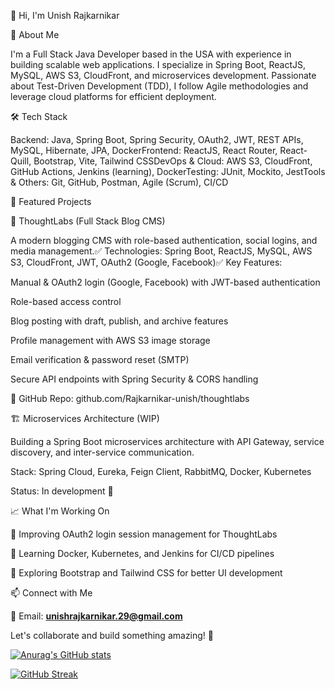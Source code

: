 👋 Hi, I'm Unish Rajkarnikar

🚀 About Me

I'm a Full Stack Java Developer based in the USA with experience in building scalable web applications. I specialize in Spring Boot, ReactJS, MySQL, AWS S3, CloudFront, and microservices development. Passionate about Test-Driven Development (TDD), I follow Agile methodologies and leverage cloud platforms for efficient deployment.

🛠️ Tech Stack

Backend: Java, Spring Boot, Spring Security, OAuth2, JWT, REST APIs, MySQL, Hibernate, JPA, DockerFrontend: ReactJS, React Router, React-Quill, Bootstrap, Vite, Tailwind CSSDevOps & Cloud: AWS S3, CloudFront, GitHub Actions, Jenkins (learning), DockerTesting: JUnit, Mockito, JestTools & Others: Git, GitHub, Postman, Agile (Scrum), CI/CD

🌟 Featured Projects

📝 ThoughtLabs (Full Stack Blog CMS)

A modern blogging CMS with role-based authentication, social logins, and media management.✅ Technologies: Spring Boot, ReactJS, MySQL, AWS S3, CloudFront, JWT, OAuth2 (Google, Facebook)✅ Key Features:

Manual & OAuth2 login (Google, Facebook) with JWT-based authentication

Role-based access control

Blog posting with draft, publish, and archive features

Profile management with AWS S3 image storage

Email verification & password reset (SMTP)

Secure API endpoints with Spring Security & CORS handling

🔗 GitHub Repo: github.com/Rajkarnikar-unish/thoughtlabs

🏗️ Microservices Architecture (WIP)

Building a Spring Boot microservices architecture with API Gateway, service discovery, and inter-service communication.

Stack: Spring Cloud, Eureka, Feign Client, RabbitMQ, Docker, Kubernetes

Status: In development 🚧

📈 What I'm Working On

🔄 Improving OAuth2 login session management for ThoughtLabs

🚀 Learning Docker, Kubernetes, and Jenkins for CI/CD pipelines

🎨 Exploring Bootstrap and Tailwind CSS for better UI development

📫 Connect with Me

📧 Email: **unishrajkarnikar.29@gmail.com**

Let's collaborate and build something amazing! 🚀

[![Anurag's GitHub stats](https://github-readme-stats.vercel.app/api?username=Rajkarnikar-unish)](https://github.com/anuraghazra/github-readme-stats)

[![GitHub Streak](https://github-readme-streak-stats.herokuapp.com?user=Rajkarnikar-unish&exclude_days=Sun%2CSat)](https://git.io/streak-stats)
